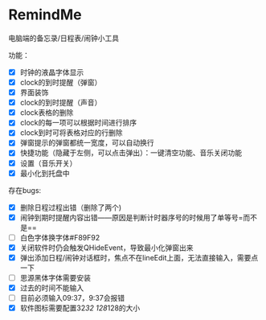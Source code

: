 # RemindMe

电脑端的备忘录/日程表/闹钟小工具

功能：

* [X] 时钟的液晶字体显示
* [X] clock的到时提醒（弹窗）
* [X] 界面装饰
* [X] clock的到时提醒（声音）
* [X] clock表格的删除
* [X] clock的每一项可以根据时间进行排序
* [X] clock到时可将表格对应的行删除
* [X] 弹窗提示的弹窗都统一宽度，可以自动换行
* [X] 快捷功能（隐藏于左侧，可以点击弹出）：一键清空功能、音乐关闭功能
* [X] 设置（音乐开关）
* [X] 最小化到托盘中

存在bugs:

* [X] 删除日程过程出错（删除了两个)
* [X] 闹钟到期时提醒内容出错——原因是判断计时器序号的时候用了单等号=而不是==
* [ ] 白色字体换字体#F89F92
* [X] 关闭软件时仍会触发QHideEvent，导致最小化弹窗出来
* [X] 弹出添加日程/闹钟对话框时，焦点不在lineEdit上面，无法直接输入，需要点一下
* [ ] 思源黑体字体需要安装
* [X] 过去的时间不能输入
* [ ] 目前必须输入09:37，9:37会报错
* [X] 软件图标需要配置32*32 128*128的大小
